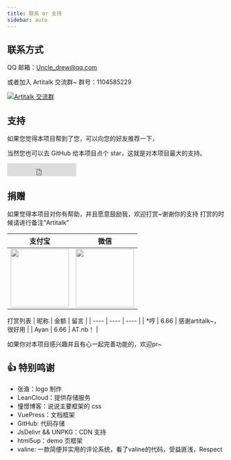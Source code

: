 ```yaml
---
title: 联系 or 支持
sidebar: auto
---
```


## 联系方式

QQ 邮箱：Uncle_drew@qq.com

或者加入 Artitalk 交流群~  群号：1104585229

<a target="_blank" href="//shang.qq.com/wpa/qunwpa?idkey=520e7f864d39813525de483e40e50ffdea7f64715c88aca117169fcdbef6cd14"><img border="0" src="//pub.idqqimg.com/wpa/images/group.png" alt="Artitalk 交流群 " title="Artitalk 交流群 "></a>

## 支持

如果您觉得本项目帮到了您，可以向您的好友推荐一下，

当然您也可以去 GitHub 给本项目点个 star，这就是对本项目最大的支持。

<iframe src="https://ghbtns.com/github-btn.html?user=ArtitalkJS&repo=artitalk&type=star&count=true&size=large&v=2" frameborder="0" scrolling="0" width="160px" height="30px"></iframe>

## 捐赠

如果觉得本项目对你有帮助，并且愿意鼓励我，欢迎打赏~谢谢你的支持
打赏的时候请进行备注“Artitalk”

|  支付宝   | 微信  |
|  ----  | ----  |
| <img width="135" src="https://cdn.jsdelivr.net/gh/drew233/cdn/zhifupay.jpg"> | <img width="135" src="https://cdn.jsdelivr.net/gh/drew233/cdn/weixinpay.png"> |

打赏列表
| 昵称 | 金额 | 留言 |
| ---- | ---- | ---- |
| *哼 | 6.66 | 感谢artitalk~，很好用 |
| Ayan | 6.66 | AT.nb！ |

如果你对本项目感兴趣并且有心一起完善功能的，欢迎pr~

## 👍 特别鸣谢

* 张渔：logo 制作
* LeanCloud：提供存储服务
* 憧憬博客：说说主要框架的 css
* VuePress：文档框架
* GitHub: 代码存储
* JsDelivr && UNPKG：CDN 支持
* html5up：demo 页框架
* valine: 一款简便并实用的评论系统，看了valine的代码，受益匪浅，Respect

<ins class="adsbygoogle"
     style="display:block"
     data-ad-format="fluid"
     data-ad-layout-key="-fb+5w+4e-db+86"
     data-ad-client="ca-pub-9420537843748923"
     data-ad-slot="8405286900"></ins>
<script>
     (adsbygoogle = window.adsbygoogle || []).push({});
</script>
